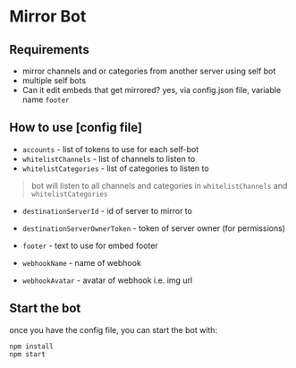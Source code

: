 # Mirror Bot

##  Requirements

- mirror channels and or categories from another server using self bot
- multiple self bots
- Can it edit embeds that get mirrored? yes, via config.json file, variable name `footer`


##  How to use [config file]

* `accounts` - list of tokens to use for each self-bot
* `whitelistChannels` - list of channels to listen to
* `whitelistCategories` - list of categories to listen to

> bot will listen to all channels and categories in `whitelistChannels` and `whitelistCategories`

* `destinationServerId` - id of server to mirror to
* `destinationServerOwnerToken` - token of server owner (for permissions)

* `footer` - text to use for embed footer

* `webhookName` - name of webhook
* `webhookAvatar` - avatar of webhook i.e. img url


##  Start the bot

once you have the config file, you can start the bot with:
```
npm install
npm start
```
